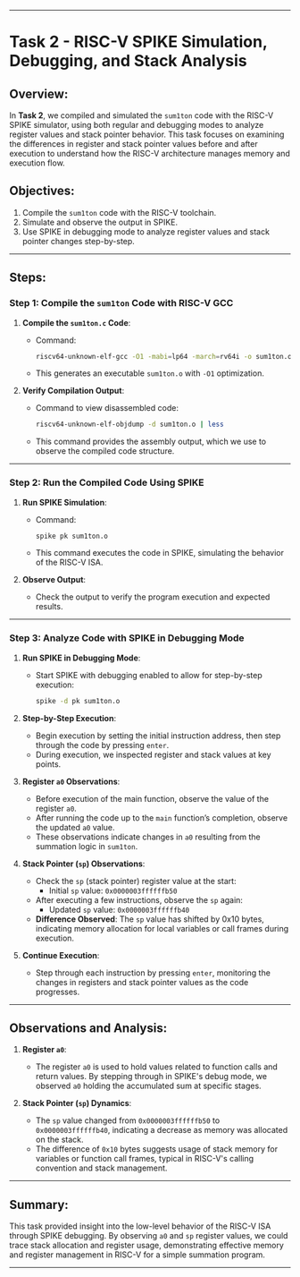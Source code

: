 
---

# Task 2 - RISC-V SPIKE Simulation, Debugging, and Stack Analysis

## Overview:

In **Task 2**, we compiled and simulated the `sum1ton` code with the RISC-V SPIKE simulator, using both regular and debugging modes to analyze register values and stack pointer behavior. This task focuses on examining the differences in register and stack pointer values before and after execution to understand how the RISC-V architecture manages memory and execution flow.

## Objectives:

1. Compile the `sum1ton` code with the RISC-V toolchain.
2. Simulate and observe the output in SPIKE.
3. Use SPIKE in debugging mode to analyze register values and stack pointer changes step-by-step.

---

## Steps:

### Step 1: Compile the `sum1ton` Code with RISC-V GCC

1. **Compile the `sum1ton.c` Code**:
   - Command:
     ```bash
     riscv64-unknown-elf-gcc -O1 -mabi=lp64 -march=rv64i -o sum1ton.o sum1ton.c
     ```
   - This generates an executable `sum1ton.o` with `-O1` optimization.

2. **Verify Compilation Output**:
   - Command to view disassembled code:
     ```bash
     riscv64-unknown-elf-objdump -d sum1ton.o | less
     ```
   - This command provides the assembly output, which we use to observe the compiled code structure.

---

### Step 2: Run the Compiled Code Using SPIKE

1. **Run SPIKE Simulation**:
   - Command:
     ```bash
     spike pk sum1ton.o
     ```
   - This command executes the code in SPIKE, simulating the behavior of the RISC-V ISA.

2. **Observe Output**:
   - Check the output to verify the program execution and expected results.

---

### Step 3: Analyze Code with SPIKE in Debugging Mode

1. **Run SPIKE in Debugging Mode**:
   - Start SPIKE with debugging enabled to allow for step-by-step execution:
     ```bash
     spike -d pk sum1ton.o
     ```

2. **Step-by-Step Execution**:
   - Begin execution by setting the initial instruction address, then step through the code by pressing `enter`.
   - During execution, we inspected register and stack values at key points.

3. **Register `a0` Observations**:
   - Before execution of the main function, observe the value of the register `a0`.
   - After running the code up to the `main` function’s completion, observe the updated `a0` value.
   - These observations indicate changes in `a0` resulting from the summation logic in `sum1ton`.

4. **Stack Pointer (`sp`) Observations**:
   - Check the `sp` (stack pointer) register value at the start:
     - Initial `sp` value: `0x0000003ffffffb50`
   - After executing a few instructions, observe the `sp` again:
     - Updated `sp` value: `0x0000003ffffffb40`
   - **Difference Observed**: The `sp` value has shifted by 0x10 bytes, indicating memory allocation for local variables or call frames during execution.

5. **Continue Execution**:
   - Step through each instruction by pressing `enter`, monitoring the changes in registers and stack pointer values as the code progresses.

---

## Observations and Analysis:

1. **Register `a0`**:
   - The register `a0` is used to hold values related to function calls and return values. By stepping through in SPIKE's debug mode, we observed `a0` holding the accumulated sum at specific stages.

2. **Stack Pointer (`sp`) Dynamics**:
   - The `sp` value changed from `0x0000003ffffffb50` to `0x0000003ffffffb40`, indicating a decrease as memory was allocated on the stack.
   - The difference of `0x10` bytes suggests usage of stack memory for variables or function call frames, typical in RISC-V's calling convention and stack management.

---

## Summary:

This task provided insight into the low-level behavior of the RISC-V ISA through SPIKE debugging. By observing `a0` and `sp` register values, we could trace stack allocation and register usage, demonstrating effective memory and register management in RISC-V for a simple summation program.

---
